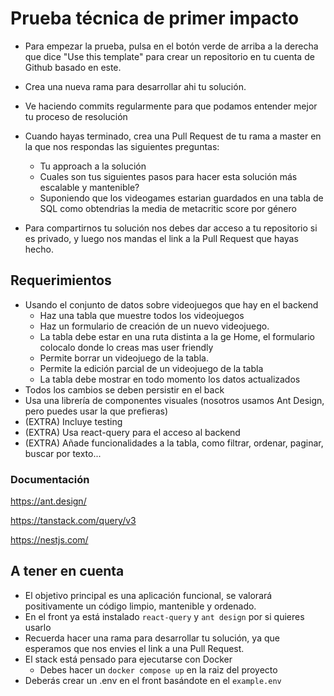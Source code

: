 # Prueba técnica de primer impacto

- Para empezar la prueba, pulsa en el botón verde de arriba a la derecha que dice "Use this template" para crear un repositorio en tu cuenta de Github basado en este.
- Crea una nueva rama para desarrollar ahi tu solución.
- Ve haciendo commits regularmente para que podamos entender mejor tu proceso de resolución
- Cuando hayas terminado, crea una Pull Request de tu rama a master en la que nos respondas las siguientes preguntas:

  - Tu approach a la solución
  - Cuales son tus siguientes pasos para hacer esta solución más escalable y mantenible?
  - Suponiendo que los videogames estarian guardados en una tabla de SQL como obtendrias la media de metacritic score por género

- Para compartirnos tu solución nos debes dar acceso a tu repositorio si es privado, y luego nos mandas el link a la Pull Request que hayas hecho.

## Requerimientos

- Usando el conjunto de datos sobre videojuegos que hay en el backend
  - Haz una tabla que muestre todos los videojuegos
  - Haz un formulario de creación de un nuevo videojuego.
  - La tabla debe estar en una ruta distinta a la ge Home, el formulario colocalo donde lo creas mas user friendly
  - Permite borrar un videojuego de la tabla.
  - Permite la edición parcial de un videojuego de la tabla
  - La tabla debe mostrar en todo momento los datos actualizados
- Todos los cambios se deben persistir en el back
- Usa una librería de componentes visuales (nosotros usamos Ant Design, pero puedes usar la que prefieras)
- (EXTRA) Incluye testing
- (EXTRA) Usa react-query para el acceso al backend
- (EXTRA) Añade funcionalidades a la tabla, como filtrar, ordenar, paginar, buscar por texto...

### Documentación

<https://ant.design/>

<https://tanstack.com/query/v3>

<https://nestjs.com/>

## A tener en cuenta

- El objetivo principal es una aplicación funcional, se valorará positivamente un código limpio, mantenible y ordenado.
- En el front ya está instalado `react-query` y `ant design` por si quieres usarlo
- Recuerda hacer una rama para desarrollar tu solución, ya que esperamos que nos envies el link a una Pull Request.
- El stack está pensado para ejecutarse con Docker
  - Debes hacer un `docker compose up` en la raiz del proyecto
- Deberás crear un .env en el front basándote en el `example.env`
